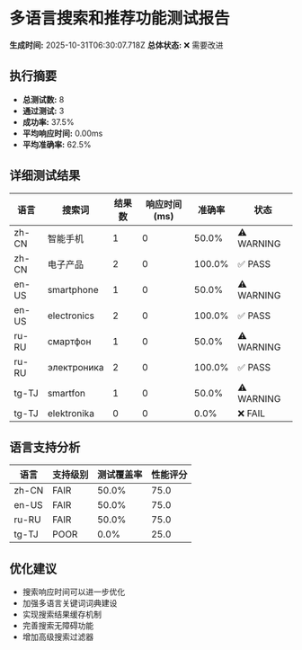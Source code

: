 # 多语言搜索和推荐功能测试报告

**生成时间:** 2025-10-31T06:30:07.718Z
**总体状态:** ❌ 需要改进

## 执行摘要

- **总测试数:** 8
- **通过测试:** 3
- **成功率:** 37.5%
- **平均响应时间:** 0.00ms
- **平均准确率:** 62.5%

## 详细测试结果

| 语言 | 搜索词 | 结果数 | 响应时间(ms) | 准确率 | 状态 |
|------|--------|--------|-------------|--------|------|
| zh-CN | 智能手机 | 1 | 0 | 50.0% | ⚠️ WARNING |
| zh-CN | 电子产品 | 2 | 0 | 100.0% | ✅ PASS |
| en-US | smartphone | 1 | 0 | 50.0% | ⚠️ WARNING |
| en-US | electronics | 2 | 0 | 100.0% | ✅ PASS |
| ru-RU | смартфон | 1 | 0 | 50.0% | ⚠️ WARNING |
| ru-RU | электроника | 2 | 0 | 100.0% | ✅ PASS |
| tg-TJ | smartfon | 1 | 0 | 50.0% | ⚠️ WARNING |
| tg-TJ | elektronika | 0 | 0 | 0.0% | ❌ FAIL |

## 语言支持分析

| 语言 | 支持级别 | 测试覆盖率 | 性能评分 |
|------|----------|------------|----------|
| zh-CN | FAIR | 50.0% | 75.0 |
| en-US | FAIR | 50.0% | 75.0 |
| ru-RU | FAIR | 50.0% | 75.0 |
| tg-TJ | POOR | 0.0% | 25.0 |

## 优化建议

- 搜索响应时间可以进一步优化
- 加强多语言关键词词典建设
- 实现搜索结果缓存机制
- 完善搜索无障碍功能
- 增加高级搜索过滤器
